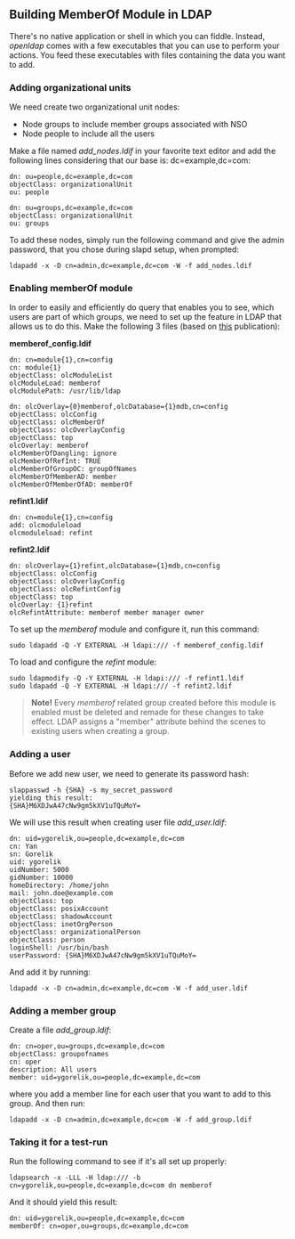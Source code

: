 
## Building MemberOf Module in LDAP
There's no native application or shell in which you can fiddle. Instead, _openldap_ comes with a few executables
that you can use to perform your actions. You feed these executables with files containing the data you want to add.

### Adding organizational units
We need create two organizational unit nodes:
  - Node groups to include member groups associated with NSO
  - Node people to include all the users

Make a file named _add_nodes.ldif_ in your favorite text editor and add the following lines considering that our base is:
dc=example,dc=com:
```
dn: ou=people,dc=example,dc=com
objectClass: organizationalUnit
ou: people

dn: ou=groups,dc=example,dc=com
objectClass: organizationalUnit
ou: groups
```

To add these nodes, simply run the following command and give the admin password, that you chose during slapd setup,
when prompted:
```
ldapadd -x -D cn=admin,dc=example,dc=com -W -f add_nodes.ldif
```

### Enabling memberOf module
In order to easily and efficiently do query that enables you to see, which users are part of which groups,
we need to set up the feature in LDAP that allows us to do this. Make the following 3 files (based on
[this](https://blog.adimian.com/2014/10/15/how-to-enable-memberof-using-openldap/) publication):

**memberof_config.ldif**
```
dn: cn=module{1},cn=config
cn: module{1}
objectClass: olcModuleList
olcModuleLoad: memberof
olcModulePath: /usr/lib/ldap

dn: olcOverlay={0}memberof,olcDatabase={1}mdb,cn=config
objectClass: olcConfig
objectClass: olcMemberOf
objectClass: olcOverlayConfig
objectClass: top
olcOverlay: memberof
olcMemberOfDangling: ignore
olcMemberOfRefInt: TRUE
olcMemberOfGroupOC: groupOfNames
olcMemberOfMemberAD: member
olcMemberOfMemberOfAD: memberOf
```

**refint1.ldif**
```
dn: cn=module{1},cn=config
add: olcmoduleload
olcmoduleload: refint
```

**refint2.ldif**
```
dn: olcOverlay={1}refint,olcDatabase={1}mdb,cn=config
objectClass: olcConfig
objectClass: olcOverlayConfig
objectClass: olcRefintConfig
objectClass: top
olcOverlay: {1}refint
olcRefintAttribute: memberof member manager owner
```

To set up the _memberof_ module and configure it, run this command:
```
sudo ldapadd -Q -Y EXTERNAL -H ldapi:/// -f memberof_config.ldif
```

To load and configure the _refint_ module:
```
sudo ldapmodify -Q -Y EXTERNAL -H ldapi:/// -f refint1.ldif
sudo ldapadd -Q -Y EXTERNAL -H ldapi:/// -f refint2.ldif
```

> **Note!** Every _memberof_ related group created before this module is enabled must be deleted and remade for these
changes to take effect. LDAP assigns a "member" attribute behind the scenes to existing users when creating a group.

### Adding a user
Before we add new user, we need to generate its password hash:
```
slappasswd -h {SHA} -s my_secret_password
yielding this result:
{SHA}M6XDJwA47cNw9gm5kXV1uTQuMoY=
```

We will use this result when creating user file _add_user.ldif_:
```
dn: uid=ygorelik,ou=people,dc=example,dc=com
cn: Yan
sn: Gorelik
uid: ygorelik
uidNumber: 5000
gidNumber: 10000
homeDirectory: /home/john
mail: john.doe@example.com
objectClass: top
objectClass: posixAccount
objectClass: shadowAccount
objectClass: inetOrgPerson
objectClass: organizationalPerson
objectClass: person
loginShell: /usr/bin/bash
userPassword: {SHA}M6XDJwA47cNw9gm5kXV1uTQuMoY=
```

And add it by running:
```
ldapadd -x -D cn=admin,dc=example,dc=com -W -f add_user.ldif
```

### Adding a member group
Create a file _add_group.ldif_:
```
dn: cn=oper,ou=groups,dc=example,dc=com
objectClass: groupofnames
cn: oper
description: All users
member: uid=ygorelik,ou=people,dc=example,dc=com
```

where you add a member line for each user that you want to add to this group. And then run:
```
ldapadd -x -D cn=admin,dc=example,dc=com -W -f add_group.ldif
```

### Taking it for a test-run
Run the following command to see if it's all set up properly:
```
ldapsearch -x -LLL -H ldap:/// -b cn=ygorelik,ou=people,dc=example,dc=com dn memberof
```

And it should yield this result:
```
dn: uid=ygorelik,ou=people,dc=example,dc=com
memberOf: cn=oper,ou=groups,dc=example,dc=com
```
